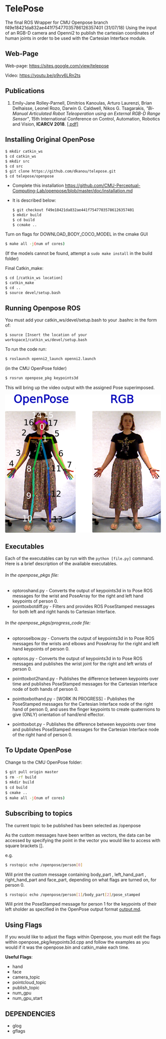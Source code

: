 # TelePose

The final ROS Wrapper for CMU Openpose branch  f49e18421da832ae441f75477035786126357401  (31/07/18) Using the input of an RGB-D camera and Openni2 to publish the cartesian coordinates of human joints in order to be used with the Cartesian Interface module.

## Web-Page
Web-page: https://sites.google.com/view/telepose

Video: https://youtu.be/p9vv6LRn2ts

## Publications
1. Emily-Jane Rolley-Parnell, Dimitrios Kanoulas, Arturo Laurenzi, Brian Delhaisse, Leonel Rozo, Darwin G. Caldwell, Nikos G. Tsagarakis, *"Bi-Manual Articulated Robot Teleoperation using an External RGB-D Range Sensor"*, 15th International Conference on Control, Automation, Robotics and Vision, **ICARCV 2018**. [[.pdf]](https://www.google.com/url?q=https%3A%2F%2Fwww.researchgate.net%2Fpublication%2F327515599_Bi-Manual_Articulated_Robot_Teleoperation_using_an_External_RGB-D_Range_Sensor&sa=D&sntz=1&usg=AFQjCNHjM7b1IPhZ1OA56fh57qTjA3ECJg)

## Installing Original OpenPose
``` 
$ mkdir catkin_ws 
$ cd catkin_ws 
$ mkdir src 
$ cd src 
$ git clone https://github.com/dkanou/telepose.git 
$ cd telepose/openpose
```

* Complete this installation https://github.com/CMU-Perceptual-Computing-Lab/openpose/blob/master/doc/installation.md
* It is described below:

    ```$ git clone https://github.com/CMU-Perceptual-Computing-Lab/openpose
    $ git checkout f49e18421da832ae441f75477035786126357401 
    $ mkdir build 
    $ cd build 
    $ ccmake .. 
Turn on flags for DOWNLOAD_BODY_COCO_MODEL in the cmake GUI
```bash
$ make all -j(num of cores)
```
(If the models cannot be found, attempt a `sudo make install` in the build folder)


Final Catkin_make:

``` 
$ cd [/catkin_ws location]
$ catkin_make
$ cd .. 
$ source devel/setup.bash 
```

## Running Openpose ROS
You must add your catkin_ws/devel/setup.bash to your .bashrc in the form of:

``` 
$ source [Insert the location of your workspace]/catkin_ws/devel/setup.bash 
```

To run the code run: 

```bash
$ roslaunch openni2_launch openni2.launch
```

(in the CMU OpenPose folder) 
```bash 
$ rosrun openpose_pkg keypoints3d
```

This will bring up the video output with the assigned Pose superimposed.

![Full Body OpenPose](/images/fullbody.png)

## Executables

Each of the executables can by run with the `python [file.py]` command. Here is a brief description of the available executables.

###### In the openpose_pkgs file:

- optoroshand.py - Converts the output of keypoints3d in to Pose ROS messages for the wrist and PoseArray for the right and left hand keypoints of person 0.
- pointtoxbotdiff.py - Filters and provides ROS PoseStamped messages for both left and right hands to Cartesian Interface.

###### In the openpose_pkgs/progress_code file:
- optoroselbow.py - Converts the output of keypoints3d in to Pose ROS messages for the wrists and elbows and PoseArray for the right and left hand keypoints of person 0.
- optoros.py - Converts the output of keypoints3d in to Pose ROS messages and publishes the wrist joint for the right and left wrists of person 0. 

- pointtoxbot2hand.py - Publishes the difference between keypoints over time and publishes PoseStamped messages for the Cartesian Interface node of both hands of person 0.

- pointtoxbothand.py - [WORK IN PROGRESS] - Publishes the PoseStamped messages for the Cartesian Interface node of the right hand of person 0, and uses the finger keypoints to create quaternions to give (ONLY) orientation of hand/end effector.
- pointtoxbot.py - Publishes the difference between keypoints over time and publishes PoseStamped messages for the Cartesian Interface node of the right hand of person 0.



## To Update OpenPose

Change to the CMU OpenPose folder:
```bash
$ git pull origin master 
$ rm -rf build 
$ mkdir build 
$ cd build 
$ cmake .. 
$ make all -j(num of cores) 
```

## Subscribing to topics

The current topic to be published has been selected as /openpose

As the custom messages have been written as vectors, the data can be accessed by specifying the point in the vector you would like to access with square brackets [].

e.g.

```bash
$ rostopic echo /openpose/person[0] 
```

Will print the custom message containing body_part , left_hand_part , right_hand_part and face_part, depending on what flags are turned on, for person 0.

```bash 
$ rostopic echo /openpose/person[1]/body_part[2]/pose_stamped 
```

Will print the PoseStamped message for person 1 for the keypoints of their left sholder as specified in the OpenPose output format [output.md](https://github.com/CMU-Perceptual-Computing-Lab/openpose/blob/master/doc/output.md).

## Using Flags
If you would like to adjust the flags within Openpose, you must edit the flags within openpose_pkg/keypoints3d.cpp and follow the examples as you would if it was the openpose.bin and catkin_make each time.

**Useful Flags**:

- hand
- face
- camera_topic
- pointcloud_topic
- publish_topic
- num_gpu
- num_gpu_start

## DEPENDENCIES
- glog
- gflags
